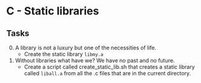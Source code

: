 # C - Static libraries
## Tasks
0. A library is not a luxury but one of the necessities of life.
	* Create the static library `libmy.a`
1. Without libraries what have we? We have no past and no future.
	* Create a script called create_static_lib.sh that creates a static library called `liball.a` from all the .c files that are in the current directory.
